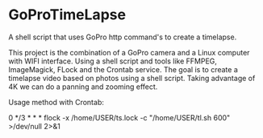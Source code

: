 # GoProTimeLapse
A shell script that uses GoPro http command's to create a timelapse.

This project is the combination of a GoPro camera and a Linux computer with WIFI interface. 
Using a shell script and tools like FFMPEG, ImageMagick, FLock and the Crontab service. 
The goal is to create a timelapse video based on photos using a shell script. 
Taking advantage of 4K we can do a panning and zooming effect.

Usage method with Crontab:

0 */3 * * * flock -x /home/USER/ts.lock -c "/home/USER/tl.sh 600" >/dev/null 2>&1
